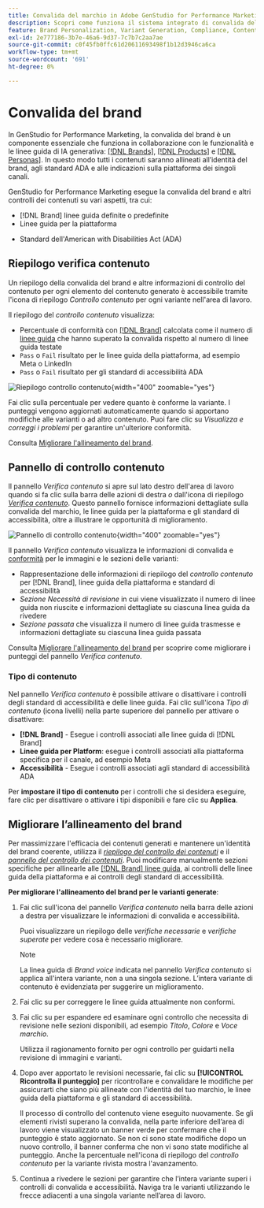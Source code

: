 ```yaml
---
title: Convalida del marchio in Adobe GenStudio for Performance Marketing
description: Scopri come funziona il sistema integrato di convalida del brand in GenStudio for Performance Marketing.
feature: Brand Personalization, Variant Generation, Compliance, Content Generation, Content Review, Generative AI
exl-id: 2e777186-3b7e-46a6-9d37-7c7b7c2aa7ae
source-git-commit: c0f45fb0ffc61d20611693498f1b12d3946ca6ca
workflow-type: tm+mt
source-wordcount: '691'
ht-degree: 0%

---
```


# Convalida del brand

In GenStudio for Performance Marketing, la convalida del brand è un componente essenziale che funziona in collaborazione con le funzionalità e le linee guida di IA generativa: [[!DNL Brands]](/help/user-guide/guidelines/brands.md), [[!DNL Products]](/help/user-guide/guidelines/products.md) e [[!DNL Personas]](/help/user-guide/guidelines/personas.md). In questo modo tutti i contenuti saranno allineati all’identità del brand, agli standard ADA e alle indicazioni sulla piattaforma dei singoli canali.

GenStudio for Performance Marketing esegue la convalida del brand e altri controlli dei contenuti su vari aspetti, tra cui:

* [!DNL Brand] linee guida definite o predefinite
* Linee guida per la piattaforma
<!-- * Ethical considerations related to gender, ethnicity, race, disability status, and age in AI-generated content -->
* Standard dell&#39;American with Disabilities Act (ADA)

## Riepilogo verifica contenuto

Un riepilogo della convalida del brand e altre informazioni di controllo del contenuto per ogni elemento del contenuto generato è accessibile tramite l&#39;icona di riepilogo _Controllo contenuto_ per ogni variante nell&#39;area di lavoro.

Il riepilogo del _controllo contenuto_ visualizza:

* Percentuale di conformità con [[!DNL Brand]](brands.md) calcolata come il numero di [linee guida](overview.md) che hanno superato la convalida rispetto al numero di linee guida testate
* `Pass` o `Fail` risultato per le linee guida della piattaforma, ad esempio Meta o LinkedIn
* `Pass` o `Fail` risultato per gli standard di accessibilità ADA

![Riepilogo controllo contenuto](/help/assets/content-check-summary.png){width="400" zoomable="yes"}

Fai clic sulla percentuale per vedere quanto è conforme la variante. I punteggi vengono aggiornati automaticamente quando si apportano modifiche alle varianti o ad altro contenuto. Puoi fare clic su _Visualizza e correggi i problemi_ per garantire un&#39;ulteriore conformità.

Consulta [Migliorare l&#39;allineamento del brand](#improve-brand-alignment).

## Pannello di controllo contenuto

Il pannello _Verifica contenuto_ si apre sul lato destro dell&#39;area di lavoro quando si fa clic sulla barra delle azioni di destra _o_ dall&#39;icona di riepilogo [_Verifica contenuto_](#content-check-summary). Questo pannello fornisce informazioni dettagliate sulla convalida del marchio, le linee guida per la piattaforma e gli standard di accessibilità, oltre a illustrare le opportunità di miglioramento.

![Pannello di controllo contenuto](/help/assets/content-check-panel.png){width="400" zoomable="yes"}

Il pannello _Verifica contenuto_ visualizza le informazioni di convalida e [conformità](/help/user-guide/guidelines/overview.md#compliance) per le immagini e le sezioni delle varianti:

* Rappresentazione delle informazioni di riepilogo del _controllo contenuto_ per [!DNL Brand], linee guida della piattaforma e standard di accessibilità
* _Sezione Necessità di revisione_ in cui viene visualizzato il numero di linee guida non riuscite e informazioni dettagliate su ciascuna linea guida da rivedere
* _Sezione passata_ che visualizza il numero di linee guida trasmesse e informazioni dettagliate su ciascuna linea guida passata

Consulta [Migliorare l&#39;allineamento del brand](#improve-brand-alignment) per scoprire come migliorare i punteggi del pannello _Verifica contenuto_.

### Tipo di contenuto

Nel pannello _Verifica contenuto_ è possibile attivare o disattivare i controlli degli standard di accessibilità e delle linee guida. Fai clic sull&#39;icona _Tipo di contenuto_ (icona livelli) nella parte superiore del pannello per attivare o disattivare:

* **[!DNL Brand]** - Esegue i controlli associati alle linee guida di [!DNL Brand]
* **Linee guida per Platform**: esegue i controlli associati alla piattaforma specifica per il canale, ad esempio Meta
* **Accessibilità** - Esegue i controlli associati agli standard di accessibilità ADA

Per **impostare il tipo di contenuto** per i controlli che si desidera eseguire, fare clic per disattivare o attivare i tipi disponibili e fare clic su **Applica**.

## Migliorare l’allineamento del brand

Per massimizzare l&#39;efficacia dei contenuti generati e mantenere un&#39;identità del brand coerente, utilizza il [_riepilogo del controllo dei contenuti_](#content-check-summary) e il [_pannello del controllo dei contenuti_](#content-check-panel). Puoi modificare manualmente sezioni specifiche per allinearle alle [[!DNL Brand] linee guida](brands.md), ai controlli delle linee guida della piattaforma e ai controlli degli standard di accessibilità.

**Per migliorare l&#39;allineamento del brand per le varianti generate**:

1. Fai clic sull&#39;icona del pannello _Verifica contenuto_ nella barra delle azioni a destra per visualizzare le informazioni di convalida e accessibilità.

   Puoi visualizzare un riepilogo delle _verifiche necessarie_ e _verifiche superate_ per vedere cosa è necessario migliorare.

   >[!NOTE]
   >
   > La linea guida di _Brand voice_ indicata nel pannello _Verifica contenuto_ si applica all&#39;intera variante, non a una singola sezione. L’intera variante di contenuto è evidenziata per suggerire un miglioramento.

1. Fai clic su per correggere le linee guida attualmente non conformi.
1. Fai clic su per espandere ed esaminare ogni controllo che necessita di revisione nelle sezioni disponibili, ad esempio _Titolo_, _Colore_ e _Voce marchio_.

   Utilizza il ragionamento fornito per ogni controllo per guidarti nella revisione di immagini e varianti.

1. Dopo aver apportato le revisioni necessarie, fai clic su **[!UICONTROL Ricontrolla il punteggio]** per ricontrollare e convalidare le modifiche per assicurarti che siano più allineate con l&#39;identità del tuo marchio, le linee guida della piattaforma e gli standard di accessibilità.

   Il processo di controllo del contenuto viene eseguito nuovamente. Se gli elementi rivisti superano la convalida, nella parte inferiore dell’area di lavoro viene visualizzato un banner verde per confermare che il punteggio è stato aggiornato. Se non ci sono state modifiche dopo un nuovo controllo, il banner conferma che non vi sono state modifiche al punteggio. Anche la percentuale nell&#39;icona di riepilogo del _controllo contenuto_ per la variante rivista mostra l&#39;avanzamento.

1. Continua a rivedere le sezioni per garantire che l’intera variante superi i controlli di convalida e accessibilità. Naviga tra le varianti utilizzando le frecce adiacenti a una singola variante nell’area di lavoro.
